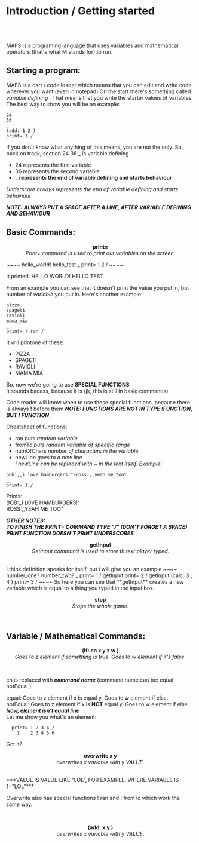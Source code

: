 <p align="center">
  <h1>Introduction / Getting started</h1><br><br>
</p>

MAFS is a programing language that uses variables and mathematical operators (that's what M stands for) to run.

<p align="center">
  <b><h2>Starting a program:</h2></b>
</p>

MAFS is a cart / code loader which means that you can edit and write code wherever you want (even in notepad)
On the start there's something called <em>variable defining</em> . That means that you write the starter values of variables.
The best way to show you will be an example:
~~~~
24 
36 
_ 
(add: 1 2 ) 
print= 1 / 
~~~~
If you don't know what anything of this means, you are not the only.
So, back on track, section 24 36 _ is variable defining.
- 24 represents the first variable
- 36 represents the second variable 
- _ **represents the end of variable defining and starts behaviour**

*Underscore always represents the end of variable defining and starts behaviour*

***NOTE: ALWAYS PUT A SPACE AFTER A LINE, AFTER VARIABLE DEFINING AND BEHAVIOUR***

<p align="center">
  <b><h2>Basic Commands:</h2></b>
</p>
<p align="center">
  <b> print= </b><br>
  <em> Print= command is used to print out variables on the screen. </em>
</p>
~~~~
hello_world! 
hello_test 
_ 
print= 1 2 / 
~~~~

It printed: HELLO WORLD! HELLO TEST

From an example you can see that it doesn't print the value you put in, but number of *variable* you put in.
Here's another example:
~~~~
pizza 
spageti 
ravioli 
mama_mia 
_ 
print= ! ran / 
~~~~

It will printone of these:
- PIZZA
- SPAGETI
- RAVIOLI
- MAMA MIA

So, now we're going to use **SPECIAL FUNCTIONS** <br>
It sounds badass, because it is (jk, this is still in basic commands)

Code reader will know when to use these special functions, because there is always **!** before them
***NOTE: FUNCTIONS ARE NOT IN TYPE !FUNCTION, BUT ! FUNCTION***

Cheatsheet of functions:
- ran *puts random variable*
- fromTo *puts random variable of specific range* 
- numOfChars *number of characters in the variable* 
- newLine *goes to a new line* <br>
*! newLine can be replaced with ~ in the text itself. Example:*
~~~~
bob:,,i_love_hamburgers!"~ross:,,yeah_me_too" 
_ 
print= 1 / 
~~~~
Prints: <br>
BOB:,,I LOVE HAMBURGERS!" <br>
ROSS:,,YEAH  ME TOO"

***OTHER NOTES:***<br>
***TO FINISH THE PRINT= COMMAND TYPE "/" (DON'T FORGET A SPACE)***<br>
***PRINT FUNCTION DOESN'T PRINT UNDERSCORES***
<br>
<p align="center">
  <b> getInput </b><br>
  <em> GetInput command is used to store th text player typed. </em>
</p>
<br>
I think definition speaks for itself, but i will give you an example
~~~~
number_one? 
number_two? 
_ 
print= 1 / 
getInput 
print= 2 / 
getInput 
(calc: 3 ; 4 ) 
print= 3 / 
~~~~
So here you can see that **getInput** creates a new variable which is equal to a thing you typed in the input box.
<br>
<p align="center">
  <b> stop </b><br>
  <em> Stops the whole game. </em>
</p>
<br>
<p align="center">
  <b><h2>Variable / Mathematical Commands:</h2></b>
</p>
<p align="center">
  <b> (if: cn x y z w ) </b><br>
  <em> Goes to z element if something is true. Goes to w element if it's false.</em>
</p>
<br>

cn is replaced with ***command name***
(command name can be:
equal
notEqual
)

equal: Goes to z element if x is equal y. Goes to w element if else.<br>
notEqual: Goes to z element if x is **NOT** equal y. Goes to w element if else.
<br>
***Now, element isn't equal line***<br>
Let me show you what's an element:
~~~~
  print= 1 2 3 4 / 
    1    2 3 4 5 6 
~~~~
Got it?
<br>
<p align="center">
  <b> overwrite x y </b><br>
  <em> overwrites x variable with y VALUE.</em>
</p>
<br>
***VALUE IS VALUE LIKE "LOL", FOR EXAMPLE, WHERE VARIABLE IS 1="LOL"***<br>

Overwrite also has special functions ! ran and ! fromTo which work the same way.

<br>
<p align="center">
  <b> (add: x y ) </b><br>
  <em> overwrites x variable with y VALUE.</em>
</p>
